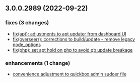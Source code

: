 ## 3.0.0.2989 (2022-09-22)

### fixes (3 changes)

- [fix(apt): adjustments to apt updater from dashboard UI](QuickBox/development/v3-development@b852b9aa7d8485333b1b093fc838858b7ec0cd99)
- [fix(overseerr): corrections to build/update - remove legacy node_options](QuickBox/development/v3-development@c104ddc2ba02f540b717062bd55fcd7ce5f5d16d)
- [fix(php): set apt hold on php to avoid qb update breakage](QuickBox/development/v3-development@af44382010e6445cfe2e1f5af2388a5f0d93a5ce)

### enhancements (1 change)

- [convenience adjustment to quickbox admin sudoer file](QuickBox/development/v3-development@566c502ad8897ffcff4310f6f6dd11b2295ab337)

